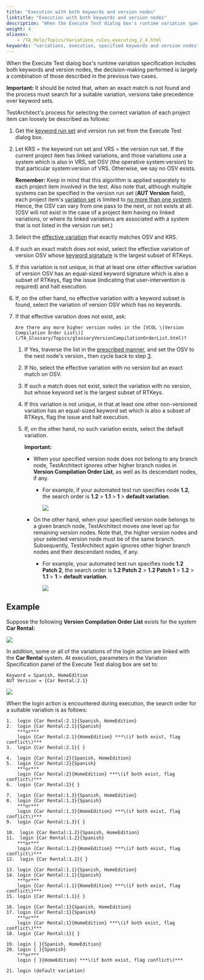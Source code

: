 ```yaml
--- 
title: "Execution with both keywords and version nodes"
linktitle: "Execution with both keywords and version nodes"
description: "When the Execute Test dialog box's runtime variation specification includes both keywords and version nodes, the decision-making performed is largely a combination of those described in the previous two cases."
weight: 4
aliases: 
    - /TA_Help/Topics/Variations_rules_executing_2_4.html
keywords: "variations, execution, specified keywords and version nodes"
---
```


When the Execute Test dialog box's runtime variation specification includes both keywords and version nodes, the decision-making performed is largely a combination of those described in the previous two cases.

**Important:** It should be noted that, when an exact match is not found and the process must search for a suitable variation, versions take precedence over keyword sets.

TestArchitect's process for selecting the correct variation of each project item can loosely be described as follows:

1.  Get the [keyword run set](/TA_Glossary/Topics/glossaryKeywordRunSet.html) and version run set from the Execute Test dialog box.
2.  Let KRS = the keyword run set and VRS = the version run set. If the current project item has linked variations, and those variations use a system which is also in VRS, set OSV \(the operative system:version\) to that particular system:version of VRS. Otherwise, we say no OSV exists.

    **Remember:** Keep in mind that this algorithm is applied separately to each project item involved in the test. Also note that, although multiple systems can be specified in the version run set \(**AUT Version** field\), each project item's [variation set](/TA_Glossary/Topics/glossaryVariationSet.html) is limited to [no more than one system](/TA_Help/Topics/Variations_rules_1.html). Hence, the OSV can vary from one pass to the next, or not exists at all. \(OSV will not exist in the case of a project item having no linked variations, or where its linked variations are associated with a system that is not listed in the version run set.\)

3.  Select the [effective variation](/TA_Glossary/Topics/glossaryEffectiveVariation.html) that exactly matches OSV and KRS.
4.  If such an exact match does not exist, select the effective variation of version OSV whose [keyword signature](/TA_Glossary/Topics/glossaryKeywordSignature.html) is the largest subset of RTKeys.
5.  If this variation is not unique, in that at least one other effective variation of version OSV has an equal-sized keyword signature which is also a subset of RTKeys, flag the issue \(indicating that user-intervention is required\) and halt execution.
6.  If, on the other hand, no effective variation with a keyword subset is found, select the variation of version OSV which has no keywords.
7.  If that effective variation does not exist, ask:

    ```
    Are there any more higher version nodes in the [VCOL \(Version Compilation Order List\)](/TA_Glossary/Topics/glossaryVersionCompilationOrderList.html)?
    ```

    1.  If Yes, traverse the list in the [prescribed manner](/TA_Glossary/Topics/glossaryVersionCompilationOrderList.html), and set the OSV to the next node's version., then cycle back to step [3](#li.ta_selects_variation).
    2.  If No, select the effective variation with no version but an exact match on OSV.
    3.  If such a match does not exist, select the variation with no version, but whose keyword set is the largest subset of RTKeys.
    4.  If this variation is not unique, in that at least one other non-versioned variation has an equal-sized keyword set which is also a subset of RTKeys, flag the issue and halt execution.
    5.  If, on the other hand, no such variation exists, select the default variation.

        **Important:**

        -   When your specified version node does not belong to any branch node, TestArchitect ignores other higher branch nodes in **Version Compilation Order List**, as well as its descendant nodes, if any.
            -   For example, if your automated test run specifies node **1.2**, the search order is **1.2** \> **1.1** \> **1** \> **default variation**.

                ![](/images/TA_Help/Images/Execution_rules_variation.png)

        -   On the other hand, when your specified version node belongs to a given branch node, TestArchitect moves one level up for remaining version nodes. Note that, the higher version nodes and your selected version node must be of the same branch. Subsequently, TestArchitect again ignores other higher branch nodes and their descendant nodes, if any.
            -   For example, your automated test run specifies node **1.2 Patch 2**, the search order is **1.2 Patch 2** \> **1.2 Patch 1** \> **1.2** \> **1.1** \> **1** \> **default variation**.

                ![](/images/TA_Help/Images/Execution_rules_variation_2.png)


## Example

Suppose the following **Version Compilation Order List** exists for the system **Car Rental:**

![](/images/TA_Help/Images/ug_systemtree32.png)

In addition, some or all of the variations of the login action are linked with the **Car Rental** system. At execution, parameters in the Variation Specification panel of the Execute Test dialog box are set to:

```
Keyword = Spanish, HomeEdition 
AUT Version = {Car Rental:2.1} 
```

![](/images/TA_Help/Images/ug_systemtree31.png)

When the login action is encountered during execution, the search order for a suitable variation is as follows:

```
1.  login {Car Rental:2.1}{Spanish, HomeEdition}
2.  login {Car Rental:2.1}{Spanish} 
    ***or*** 
    login {Car Rental:2.1}{HomeEdition} ***\(if both exist, flag conflict\)***
3.  login {Car Rental:2.1}{ }

4.  login {Car Rental:2}{Spanish, HomeEdition} 
5.  login {Car Rental:2}{Spanish} 
    ***or*** 
    login {Car Rental:2}{HomeEdition} ***\(if both exist, flag conflict\)***
6.  login {Car Rental:2}{ } 

7.  login {Car Rental:1.3}{Spanish, HomeEdition} 
8.  login {Car Rental:1.3}{Spanish} 
    ***or*** 
    login {Car Rental:1.3}{HomeEdition} ***\(if both exist, flag conflict\)***
9.  login {Car Rental:1.3}{ } 

10.  login {Car Rental:1.2}{Spanish, HomeEdition} 
11.  login {Car Rental:1.2}{Spanish} 
    ***or*** 
    login {Car Rental:1.2}{HomeEdition} ***\(if both exist, flag conflict\)***
12.  login {Car Rental:1.2}{ }
 
13. login {Car Rental:1.1}{Spanish, HomeEdition} 
14. login {Car Rental:1.1}{Spanish} 
    ***or*** 
    login {Car Rental:1.1}{HomeEdition} ***\(if both exist, flag conflict\)***
15. login {Car Rental:1.1}{ }
 
16. login {Car Rental:1}{Spanish, HomeEdition} 
17. login {Car Rental:1}{Spanish} 
    ***or*** 
    login {Car Rental:1}{HomeEdition} ***\(if both exist, flag conflict\)***
18. login {Car Rental:1}{ } 

19. login { }{Spanish, HomeEdition}
20. login { }{Spanish} 
    ***or***
    login { }{HomeEdition} ***\(if both exist, flag conflict\)***

21. login (default variation)
```



